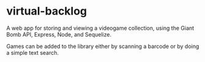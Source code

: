 # virtual-backlog
A web app for storing and viewing a videogame collection, using the Giant Bomb API, Express, Node, and Sequelize.

Games can be added to the library either by scanning a barcode or by doing a simple text search.
